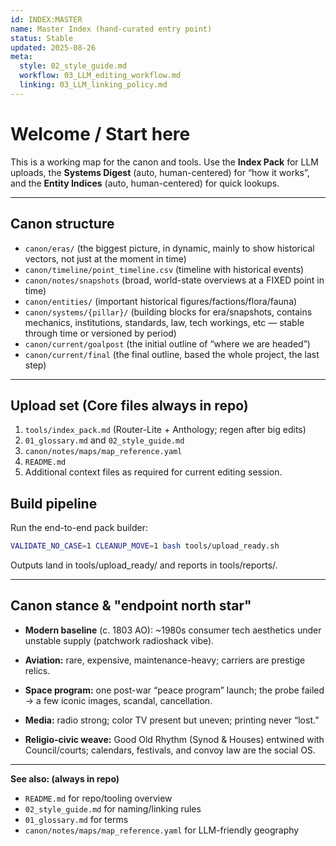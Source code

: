 ```yaml
--- 
id: INDEX:MASTER
name: Master Index (hand-curated entry point)
status: Stable
updated: 2025-08-26
meta:
  style: 02_style_guide.md
  workflow: 03_LLM_editing_workflow.md
  linking: 03_LLM_linking_policy.md
---
```


# Welcome / Start here

This is a working map for the canon and tools. Use the **Index Pack** for LLM uploads, the **Systems Digest** (auto, human-centered) for “how it works”, and the **Entity Indices** (auto, human-centered) for quick lookups.

---

## Canon structure
- `canon/eras/` (the biggest picture, in dynamic, mainly to show historical vectors, not just at the moment in time)
- `canon/timeline/point_timeline.csv` (timeline with historical events)
- `canon/notes/snapshots` (broad, world-state overviews at a FIXED point in time)
- `canon/entities/` (important historical figures/factions/flora/fauna)
- `canon/systems/{pillar}/` (building blocks for era/snapshots, contains mechanics, institutions, standards, law, tech workings, etc — stable through time or versioned by period)
- `canon/current/goalpost` (the initial outline of “where we are headed”)
- `canon/current/final` (the final outline, based the whole project, the last step)

---

## Upload set (Core files always in repo)
1. `tools/index_pack.md` (Router-Lite + Anthology; regen after big edits)
2. `01_glossary.md` and `02_style_guide.md`
3. `canon/notes/maps/map_reference.yaml`
4. `README.md`
5. Additional context files as required for current editing session.


## Build pipeline

Run the end-to-end pack builder:
```bash
VALIDATE_NO_CASE=1 CLEANUP_MOVE=1 bash tools/upload_ready.sh
```
Outputs land in tools/upload_ready/ and reports in tools/reports/.

---

## Canon stance & "endpoint north star"

  - **Modern baseline** (c. 1803 AO): ~1980s consumer tech aesthetics under unstable supply (patchwork radioshack vibe).
  
  - **Aviation:** rare, expensive, maintenance-heavy; carriers are prestige relics.
  
  - **Space program:** one post-war “peace program” launch; the probe failed → a few iconic images, scandal, cancellation.
  
  - **Media:** radio strong; color TV present but uneven; printing never “lost.”
  
  - **Religio-civic weave:** Good Old Rhythm (Synod & Houses) entwined with Council/courts; calendars, festivals, and convoy law are the social OS.

---

**See also: (always in repo)** 
- `README.md` for repo/tooling overview
- `02_style_guide.md` for naming/linking rules
- `01_glossary.md` for terms
- `canon/notes/maps/map_reference.yaml` for LLM-friendly geography